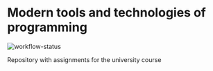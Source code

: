 # Modern tools and technologies of programming

![workflow-status](https://github.com/TurboGooseEdu/modern-tools-and-technologies-of-programming/actions/workflows/shellcheck.yaml/badge.svg)

Repository with assignments for the university course
